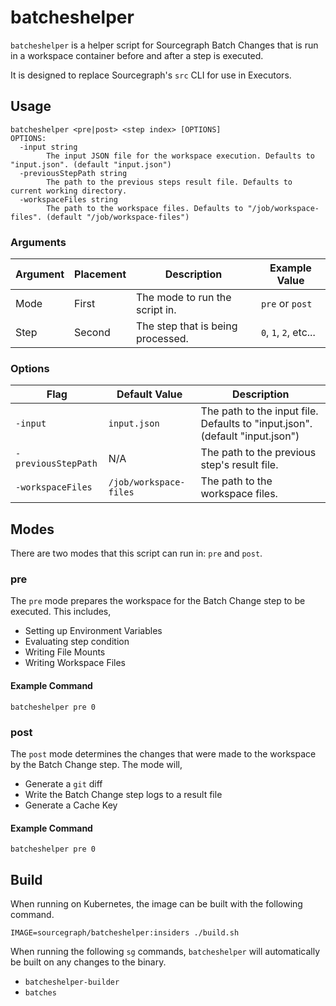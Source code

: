 # batcheshelper

`batcheshelper` is a helper script for Sourcegraph Batch Changes that is run in a workspace container before and after a
step is executed.

It is designed to replace Sourcegraph's `src` CLI for use in Executors.

## Usage

```shell
batcheshelper <pre|post> <step index> [OPTIONS]
OPTIONS:
  -input string
        The input JSON file for the workspace execution. Defaults to "input.json". (default "input.json")
  -previousStepPath string
        The path to the previous steps result file. Defaults to current working directory.
  -workspaceFiles string
        The path to the workspace files. Defaults to "/job/workspace-files". (default "/job/workspace-files")
```

### Arguments

| Argument | Placement | Description                       | Example Value         |
| -------- | --------- | --------------------------------- | --------------------- |
| Mode     | First     | The mode to run the script in.    | `pre` or `post`       |
| Step     | Second    | The step that is being processed. | `0`, `1`, `2`, etc... |

### Options

| Flag                | Default Value          | Description                                                                  |
| ------------------- | ---------------------- | ---------------------------------------------------------------------------- |
| `-input`            | `input.json`           | The path to the input file. Defaults to "input.json". (default "input.json") |
| `-previousStepPath` | N/A                    | The path to the previous step's result file.                                 |
| `-workspaceFiles`   | `/job/workspace-files` | The path to the workspace files.                                             |

## Modes

There are two modes that this script can run in: `pre` and `post`.

### pre

The `pre` mode prepares the workspace for the Batch Change step to be executed. This includes,

- Setting up Environment Variables
- Evaluating step condition
- Writing File Mounts
- Writing Workspace Files

#### Example Command

```shell
batcheshelper pre 0
```

### post

The `post` mode determines the changes that were made to the workspace by the Batch Change step. The mode will,

- Generate a `git` diff
- Write the Batch Change step logs to a result file
- Generate a Cache Key

#### Example Command

```shell
batcheshelper pre 0
```

## Build

When running on Kubernetes, the image can be built with the following command.

```shell
IMAGE=sourcegraph/batcheshelper:insiders ./build.sh
```

When running the following `sg` commands, `batcheshelper` will automatically be built on any changes to the binary.

- `batcheshelper-builder`
- `batches`
